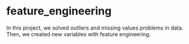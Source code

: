 # feature_engineering

In this project, we solved outliers and missing values problems in data. Then, we created new variables with feature engineering.
